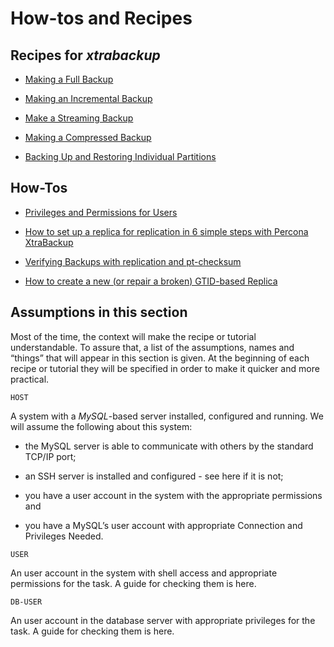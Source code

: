 # How-tos and Recipes

## Recipes for *xtrabackup*


* [Making a Full Backup](https://docs.percona.com/percona-xtrabackup/8.0/backup_scenarios/full_backup.html)


* [Making an Incremental Backup](https://docs.percona.com/percona-xtrabackup/8.0/backup_scenarios/incremental_backup.html)


* [Make a Streaming Backup
](https://docs.percona.com/percona-xtrabackup/8.0/howtos/recipes_xbk_stream.html)

* [Making a Compressed Backup](https://docs.percona.com/percona-xtrabackup/8.0/backup_scenarios/compressed_backup.html)


* [Backing Up and Restoring Individual Partitions](https://docs.percona.com/percona-xtrabackup/8.0/howtos/recipes_xbk_partition.html)


## How-Tos


* [Privileges and Permissions for Users](https://docs.percona.com/percona-xtrabackup/8.0/howtos/permissions.html)


* [How to set up a replica for replication in 6 simple steps with Percona XtraBackup](https://docs.percona.com/percona-xtrabackup/8.0/howtos/setting_up_replication.html)


* [Verifying Backups with replication and pt-checksum](https://docs.percona.com/percona-xtrabackup/8.0/howtos/backup_verification.html)


* [How to create a new (or repair a broken) GTID-based Replica](https://docs.percona.com/percona-xtrabackup/8.0/howtos/recipes_ibkx_gtid.html)


## Assumptions in this section

Most of the time, the context will make the recipe or tutorial understandable.
To assure that, a list of the assumptions, names and “things” that will appear
in this section is given. At the beginning of each recipe or tutorial they will
be specified in order to make it quicker and more practical.

`HOST`

A system with a *MySQL*-based server installed, configured and running. We
will assume the following about this system:

* the MySQL server is able to communicate with others by the
standard TCP/IP port;

* an SSH server is installed and configured - see here if it is not;

* you have a user account in the system with the appropriate
permissions and

* you have a MySQL’s user account with appropriate Connection and Privileges Needed.

`USER`

An user account in the system with shell access and appropriate permissions
for the task. A guide for checking them is here.

`DB-USER`

An user account in the database server with appropriate privileges for the
task. A guide for checking them is here.
